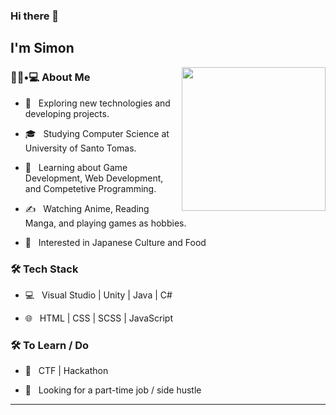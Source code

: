 ### Hi there 👋<h2> I'm Simon</h2>

<img align='right' src="https://media.giphy.com/media/udK21RQeWtaGQ/giphy.gif" width="230">

<h3> 👨🏻•💻 About Me </h3>



- 🤔 &nbsp; Exploring new technologies and developing projects.

- 🎓 &nbsp; Studying Computer Science at University of Santo Tomas.

- 🌱 &nbsp; Learning about Game Development, Web Development, and Competetive Programming.

- ✍️ &nbsp; Watching Anime, Reading Manga, and playing games as hobbies.

- 🍡 &nbsp; Interested in Japanese Culture and Food



<h3>🛠 Tech Stack</h3>



- 💻 &nbsp; Visual Studio | Unity | Java | C#

- 🌐 &nbsp; HTML | CSS | SCSS | JavaScript



<h3>🛠 To Learn / Do</h3>



- 🔧 &nbsp; CTF | Hackathon

- 💼 &nbsp; Looking for a part-time job / side hustle



<hr>

<!---
jhaunn/jhaunn is a ✨ special ✨ repository because its `README.md` (this file) appears on your GitHub profile.
You can click the Preview link to take a look at your changes.
--->
